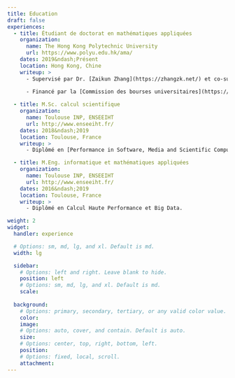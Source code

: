 ```yaml
---
title: Education
draft: false
experiences:
  - title: Étudiant de doctorat en mathématiques appliquées
    organization:
      name: The Hong Kong Polytechnic University
      url: https://www.polyu.edu.hk/ama/
    dates: 2019&ndash;Présent
    location: Hong Kong, Chine
    writeup: >
      - Supervisé par Dr. [Zaikun Zhang](https://zhangzk.net/) et co-supervisé by Prof. [Xiaojun Chen](https://www.polyu.edu.hk/ama/staff/xjchen/ChenXJ.htm).
    
      - Financé par la [Commission des bourses universitaires](https://www.ugc.edu.hk/) (UGC) de Hong Kong sous le programme [HKPFS](https://cerg1.ugc.edu.hk/hkpfs/) (ref. PF18-24698).

  - title: M.Sc. calcul scientifique
    organization:
      name: Toulouse INP, ENSEEIHT
      url: http://www.enseeiht.fr/
    dates: 2018&ndash;2019
    location: Toulouse, France
    writeup: >
      - Diplômé en [Performance in Software, Media and Scientific Computing](http://ubee.enseeiht.fr/dokuwiki/doku.php?id=public:res-ens:psmsc).

  - title: M.Eng. informatique et mathématiques appliquées
    organization:
      name: Toulouse INP, ENSEEIHT
      url: http://www.enseeiht.fr/
    dates: 2016&ndash;2019
    location: Toulouse, France
    writeup: >
      - Diplômé en Calcul Haute Performance et Big Data.

weight: 2
widget:
  handler: experience

  # Options: sm, md, lg, and xl. Default is md.
  width: lg

  sidebar:
    # Options: left and right. Leave blank to hide.
    position: left
    # Options: sm, md, lg, and xl. Default is md.
    scale:
  
  background:
    # Options: primary, secondary, tertiary, or any valid color value. Default is primary.
    color:
    image:
    # Options: auto, cover, and contain. Default is auto.
    size:
    # Options: center, top, right, bottom, left.
    position:
    # Options: fixed, local, scroll.
    attachment: 
---
```

